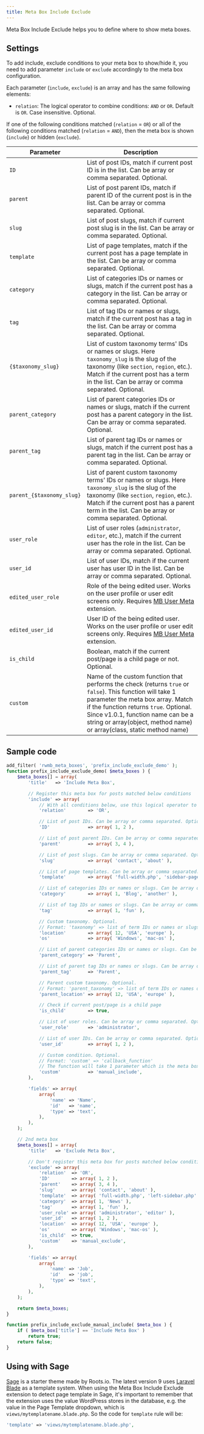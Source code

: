 ```yaml
---
title: Meta Box Include Exclude
---
```


Meta Box Include Exclude helps you to define where to show meta boxes.

## Settings

To add include, exclude conditions to your meta box to show/hide it, you need to add parameter `include` or `exclude` accordingly to the meta box configuration.

Each parameter (`include`, `exclude`) is an array and has the same following elements:

- `relation`: The logical operator to combine conditions: `AND` or `OR`. Default is `OR`. Case insensitive. Optional.

If one of the following conditions matched (`relation` = `OR`) or all of the following conditions matched (`relation` = `AND`), then the meta box is shown (`include`) or hidden (`exclude`).

Parameter | Description
--- | ---
`ID` | List of post IDs, match if current post ID is in the list. Can be array or comma separated. Optional.
`parent` | List of post parent IDs, match if parent ID of the current post is in the list. Can be array or comma separated. Optional.
`slug` | List of post slugs, match if current post slug is in the list. Can be array or comma separated. Optional.
`template` | List of page templates, match if the current post has a page template in the list. Can be array or comma separated. Optional.
`category` | List of categories IDs or names or slugs, match if the current post has a category in the list. Can be array or comma separated. Optional.
`tag` | List of tag IDs or names or slugs, match if the current post has a tag in the list. Can be array or comma separated. Optional.
`{$taxonomy_slug}` | List of custom taxonomy terms' IDs or names or slugs. Here `taxonomy_slug` is the slug of the taxonomy (like `section`, `region`, etc.). Match if the current post has a term in the list. Can be array or comma separated. Optional.
`parent_category` | List of parent categories IDs or names or slugs, match if the current post has a parent category in the list. Can be array or comma separated. Optional.
`parent_tag` | List of parent tag IDs or names or slugs, match if the current post has a parent tag in the list. Can be array or comma separated. Optional.
`parent_{$taxonomy_slug}` | List of parent custom taxonomy terms' IDs or names or slugs. Here `taxonomy_slug` is the slug of the taxonomy (like `section`, `region`, etc.). Match if the current post has a parent term in the list. Can be array or comma separated. Optional.
`user_role` | List of user roles (`administrator`, `editor`, etc.), match if the current user has the role in the list. Can be array or comma separated. Optional.
`user_id` | List of user IDs, match if the current user has user ID in the list. Can be array or comma separated. Optional.
`edited_user_role`|Role of the being edited user. Works on the user profile or user edit screens only. Requires [MB User Meta](https://metabox.io/plugins/mb-user-meta/) extension.
`edited_user_id`|User ID of the being edited user. Works on the user profile or user edit screens only. Requires [MB User Meta](https://metabox.io/plugins/mb-user-meta/) extension.
`is_child` | Boolean, match if the current post/page is a child page or not. Optional.
`custom` | Name of the custom function that performs the check (returns `true` or `false`). This function will take 1 parameter the meta box array. Match if the function returns `true`. Optional. Since v1.0.1, function name can be a string or array(object, method name) or array(class, static method name)

## Sample code

```php
add_filter( 'rwmb_meta_boxes', 'prefix_include_exclude_demo' );
function prefix_include_exclude_demo( $meta_boxes ) {
    $meta_boxes[] = array(
        'title'   => 'Include Meta Box',

        // Register this meta box for posts matched below conditions
        'include' => array(
            // With all conditions below, use this logical operator to combine them. Default is 'OR'. Case insensitive. Optional.
            'relation'        => 'OR',

            // List of post IDs. Can be array or comma separated. Optional.
            'ID'              => array( 1, 2 ),

            // List of post parent IDs. Can be array or comma separated. Optional.
            'parent'          => array( 3, 4 ),

            // List of post slugs. Can be array or comma separated. Optional.
            'slug'            => array( 'contact', 'about' ),

            // List of page templates. Can be array or comma separated. Optional.
            'template'        => array( 'full-width.php', 'sidebar-page.php' ),

            // List of categories IDs or names or slugs. Can be array or comma separated. Optional.
            'category'        => array( 1, 'Blog', 'another' ),

            // List of tag IDs or names or slugs. Can be array or comma separated. Optional.
            'tag'             => array( 1, 'fun' ),

            // Custom taxonomy. Optional.
            // Format: 'taxonomy' => list of term IDs or names or slugs (can be array or comma separated)
            'location'        => array( 12, 'USA', 'europe' ),
            'os'              => array( 'Windows', 'mac-os' ),

            // List of parent categories IDs or names or slugs. Can be array or comma separated. Optional.
            'parent_category' => 'Parent',

            // List of parent tag IDs or names or slugs. Can be array or comma separated. Optional.
            'parent_tag'      => 'Parent',

            // Parent custom taxonomy. Optional.
            // Format: 'parent_taxonomy' => list of term IDs or names or slugs (can be array or comma separated)
            'parent_location' => array( 12, 'USA', 'europe' ),

            // Check if current post/page is a child page
            'is_child'        => true,

            // List of user roles. Can be array or comma separated. Optional.
            'user_role'       => 'administrator',

            // List of user IDs. Can be array or comma separated. Optional.
            'user_id'         => array( 1, 2 ),

            // Custom condition. Optional.
            // Format: 'custom' => 'callback_function'
            // The function will take 1 parameter which is the meta box itself
            'custom'          => 'manual_include',
        ),

        'fields' => array(
            array(
                'name' => 'Name',
                'id'   => 'name',
                'type' => 'text',
            ),
        ),
    );

    // 2nd meta box
    $meta_boxes[] = array(
        'title'   => 'Exclude Meta Box',

        // Don't register this meta box for posts matched below conditions
        'exclude' => array(
            'relation'  => 'OR',
            'ID'        => array( 1, 2 ),
            'parent'    => array( 3, 4 ),
            'slug'      => array( 'contact', 'about' ),
            'template'  => array( 'full-width.php', 'left-sidebar.php' ),
            'category'  => array( 1, 'News' ),
            'tag'       => array( 1, 'fun' ),
            'user_role' => array( 'administrator', 'editor' ),
            'user_id'   => array( 1, 2 ),
            'location'  => array( 12, 'USA', 'europe' ),
            'os'        => array( 'Windows', 'mac-os' ),
            'is_child'  => true,
            'custom'    => 'manual_exclude',
        ),

        'fields' => array(
            array(
                'name' => 'Job',
                'id'   => 'job',
                'type' => 'text',
            ),
        ),
    );

    return $meta_boxes;
}

function prefix_include_exclude_manual_include( $meta_box ) {
    if ( $meta_box['title'] == 'Include Meta Box' )
        return true;
    return false;
}
```

## Using with Sage

[Sage](https://roots.io/sage/) is a starter theme made by Roots.io. The latest version 9 uses [Laravel Blade](https://laravel.com/docs/5.3/blade) as a template system. When using the Meta Box Include Exclude extension to detect page template in Sage, it's important to remember that the extension uses the value WordPress stores in the database, e.g. the value in the Page Template dropdown, which is `views/mytemplatename.blade.php`. So the code for `template` rule will be:

```php
'template' => 'views/mytemplatename.blade.php',
```
